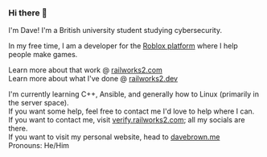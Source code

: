 ### Hi there 👋

I'm Dave! I'm a British university student studying cybersecurity.

In my free time, I am a developer for the [Roblox platform](https://roblox.com/) where I help people make games.

Learn more about that work @ [railworks2.com](https://railworks2.com/)<br>
Learn more about what I've done @ [railworks2.dev](https://railworks2.dev/)

I'm currently learning C++, Ansible, and generally how to Linux (primarily in the server space).<br>
If you want some help, feel free to contact me I'd love to help where I can.<br>
If you want to contact me, visit [verify.railworks2.com](https://verify.railworks2.com/); all my socials are there.<br>
If you want to visit my personal website, head to [davebrown.me](https://davebrown.me/)<br>
Pronouns: He/Him
